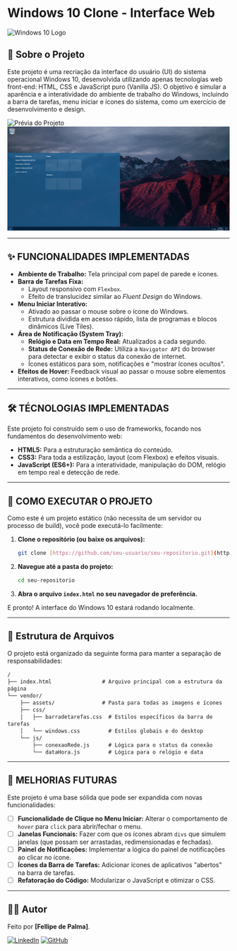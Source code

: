 # Windows 10 Clone - Interface Web

![Windows 10 Logo](https://raw.githubusercontent.com/user-attachments/files/16723238/windows-logo-blue.png)

## 📜 Sobre o Projeto

Este projeto é uma recriação da interface do usuário (UI) do sistema operacional Windows 10, desenvolvida utilizando apenas tecnologias web front-end: HTML, CSS e JavaScript puro (Vanilla JS). O objetivo é simular a aparência e a interatividade do ambiente de trabalho do Windows, incluindo a barra de tarefas, menu iniciar e ícones do sistema, como um exercício de desenvolvimento e design.

![Prévia do Projeto]((https://raw.githubusercontent.com/fellipedepalma/windows10Desktop/refs/heads/master/Windows10.png))
![Prévia do Projeto](https://raw.githubusercontent.com/fellipedepalma/windows10Desktop/refs/heads/master/Windows10_iniciar.png)

---

## ✨ FUNCIONALIDADES IMPLEMENTADAS

* **Ambiente de Trabalho:** Tela principal com papel de parede e ícones.
* **Barra de Tarefas Fixa:**
    * Layout responsivo com `Flexbox`.
    * Efeito de translucidez similar ao *Fluent Design* do Windows.
* **Menu Iniciar Interativo:**
    * Ativado ao passar o mouse sobre o ícone do Windows.
    * Estrutura dividida em acesso rápido, lista de programas e blocos dinâmicos (Live Tiles).
* **Área de Notificação (System Tray):**
    * **Relógio e Data em Tempo Real:** Atualizados a cada segundo.
    * **Status de Conexão de Rede:** Utiliza a `Navigator API` do browser para detectar e exibir o status da conexão de internet.
    * Ícones estáticos para som, notificações e "mostrar ícones ocultos".
* **Efeitos de Hover:** Feedback visual ao passar o mouse sobre elementos interativos, como ícones e botões.

---

## 🛠️ TÉCNOLOGIAS IMPLEMENTADAS

Este projeto foi construído sem o uso de frameworks, focando nos fundamentos do desenvolvimento web:

* **HTML5:** Para a estruturação semântica do conteúdo.
* **CSS3:** Para toda a estilização, layout (com Flexbox) e efeitos visuais.
* **JavaScript (ES6+):** Para a interatividade, manipulação do DOM, relógio em tempo real e detecção de rede.

---

## 🚀 COMO EXECUTAR O PROJETO

Como este é um projeto estático (não necessita de um servidor ou processo de build), você pode executá-lo facilmente:

1.  **Clone o repositório (ou baixe os arquivos):**
    ```bash
    git clone [https://github.com/seu-usuario/seu-repositorio.git](https://github.com/seu-usuario/seu-repositorio.git)
    ```
2.  **Navegue até a pasta do projeto:**
    ```bash
    cd seu-repositorio
    ```
3.  **Abra o arquivo `index.html` no seu navegador de preferência.**

E pronto! A interface do Windows 10 estará rodando localmente.

---

## 📂 Estrutura de Arquivos

O projeto está organizado da seguinte forma para manter a separação de responsabilidades:

```
/
├── index.html                # Arquivo principal com a estrutura da página
└── vendor/
    ├── assets/               # Pasta para todas as imagens e ícones
    ├── css/
    │   ├── barradetarefas.css  # Estilos específicos da barra de tarefas
    │   └── windows.css         # Estilos globais e do desktop
    └── js/
        ├── conexaoRede.js      # Lógica para o status da conexão
        └── dataHora.js         # Lógica para o relógio e data
```

---

## 🔮 MELHORIAS FUTURAS

Este projeto é uma base sólida que pode ser expandida com novas funcionalidades:

-   [ ] **Funcionalidade de Clique no Menu Iniciar:** Alterar o comportamento de `hover` para `click` para abrir/fechar o menu.
-   [ ] **Janelas Funcionais:** Fazer com que os ícones abram `divs` que simulem janelas (que possam ser arrastadas, redimensionadas e fechadas).
-   [ ] **Painel de Notificações:** Implementar a lógica do painel de notificações ao clicar no ícone.
-   [ ] **Ícones da Barra de Tarefas:** Adicionar ícones de aplicativos "abertos" na barra de tarefas.
-   [ ] **Refatoração do Código:** Modularizar o JavaScript e otimizar o CSS.

---

## 👨‍💻 Autor

Feito por **[Fellipe de Palma]**.

[![LinkedIn](https://img.shields.io/badge/linkedin-%230077B5.svg?style=for-the-badge&logo=linkedin&logoColor=white)](https://www.linkedin.com/in/fellipedepalma/)
[![GitHub](https://img.shields.io/badge/github-%23121011.svg?style=for-the-badge&logo=github&logoColor=white)](https://github.com/fellipedepalma)
